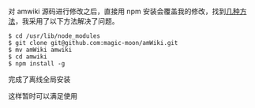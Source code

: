 # 

对 amwiki 源码进行修改之后，直接用 npm 安装会覆盖我的修改，找到[几种方法](https://jingsam.github.io/2018/11/24/npm-package-offline-install.html)，我采用了以下方法解决了问题。

```
$ cd /usr/lib/node_modules
$ git clone git@github.com:magic-moon/amWiki.git
$ mv amWiki amwiki
$ cd amwiki
$ npm install -g
```
完成了离线全局安装

这样暂时可以满足使用
